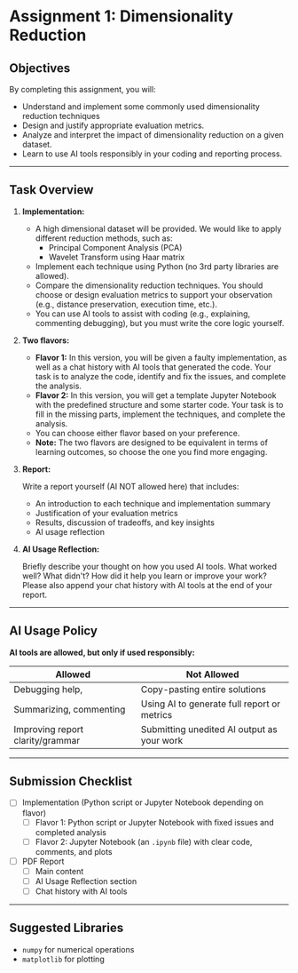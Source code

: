 # Assignment 1: Dimensionality Reduction

## Objectives

By completing this assignment, you will:

- Understand and implement some commonly used dimensionality reduction techniques
- Design and justify appropriate evaluation metrics.
- Analyze and interpret the impact of dimensionality reduction on a given dataset.
- Learn to use AI tools responsibly in your coding and reporting process.
---

## Task Overview

1. **Implementation:**

   - A high dimensional dataset will be provided. We would like to apply different reduction methods, such as:
     - Principal Component Analysis (PCA)
     - Wavelet Transform using Haar matrix
   - Implement each technique using Python (no 3rd party libraries are allowed).
   - Compare the dimensionality reduction techniques. You should choose or design evaluation metrics to support your observation (e.g., distance preservation, execution time, etc.).
   - You can use AI tools to assist with coding (e.g., explaining, commenting debugging), but you must write the core logic yourself.

2. **Two flavors:**
  
    - **Flavor 1:** In this version, you will be given a faulty implementation, as well as a chat history with
      AI tools that generated the code. Your task is to analyze the code, identify and fix the issues, and complete the analysis.
    - **Flavor 2:** In this version, you will get a template Jupyter Notebook with the predefined structure and some 
      starter code. Your task is to fill in the missing parts, implement the techniques, and complete the analysis.
    - You can choose either flavor based on your preference.
    - **Note:** The two flavors are designed to be equivalent in terms of learning outcomes, so choose the one you find more engaging.
3. **Report:**

   Write a report yourself (AI NOT allowed here) that includes:
   - An introduction to each technique and implementation summary
   - Justification of your evaluation metrics
   - Results, discussion of tradeoffs, and key insights
   - AI usage reflection
   
4. **AI Usage Reflection:**
   
   Briefly describe your thought on how you used AI tools. What worked well? What didn't? How did it help you learn or improve your work? 
   Please also append your chat history with AI tools at the end of your report.

---

## AI Usage Policy

**AI tools are allowed, but only if used responsibly:**

| Allowed                          | Not Allowed                                 |
|----------------------------------|---------------------------------------------|
| Debugging help,                  | Copy-pasting entire solutions               |
| Summarizing, commenting          | Using AI to generate full report or metrics |
| Improving report clarity/grammar | Submitting unedited AI output as your work  |


---

## Submission Checklist

- [ ] Implementation (Python script or Jupyter Notebook depending on flavor)
  - [ ] Flavor 1: Python script or Jupyter Notebook with fixed issues and completed analysis
  - [ ] Flavor 2: Jupyter Notebook (an `.ipynb` file) with clear code, comments, and plots
- [ ] PDF Report
  - [ ] Main content
  - [ ] AI Usage Reflection section
  - [ ] Chat history with AI tools

---

## Suggested Libraries

- `numpy` for numerical operations
- `matplotlib` for plotting

